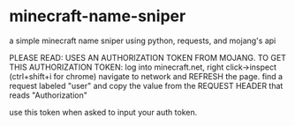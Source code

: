 # minecraft-name-sniper
a simple minecraft name sniper using python, requests, and mojang's api

PLEASE READ: USES AN AUTHORIZATION TOKEN FROM MOJANG. TO GET THIS AUTHORIZATION TOKEN: 
log into minecraft.net, right click->inspect (ctrl+shift+i for chrome) navigate to network and REFRESH the page. find a request labeled "user" and copy the value from the REQUEST HEADER that reads "Authorization"

use this token when asked to input your auth token.
